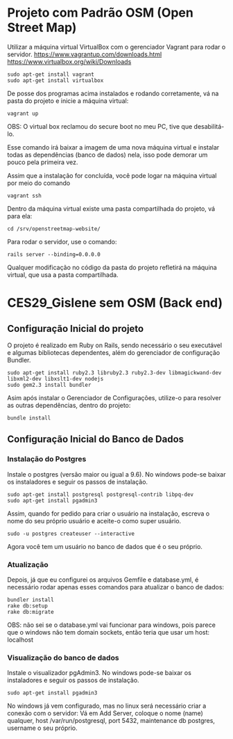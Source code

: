 # Projeto com Padrão OSM (Open Street Map)

Utilizar a máquina virtual VirtualBox com o gerenciador Vagrant para rodar o servidor.
https://www.vagrantup.com/downloads.html
https://www.virtualbox.org/wiki/Downloads

```
sudo apt-get install vagrant
sudo apt-get install virtualbox
```

De posse dos programas acima instalados e rodando corretamente, vá na pasta do projeto e inicie a máquina virtual:

```
vagrant up
```
OBS: O virtual box reclamou do secure boot no meu PC, tive que desabilitá-lo.

Esse comando irá baixar a imagem de uma nova máquina virtual e instalar todas as dependências (banco de dados) nela, isso pode demorar um pouco pela primeira vez.

Assim que a instalação for concluída, você pode logar na máquina virtual por meio do comando
```
vagrant ssh
```

Dentro da máquina virtual existe uma pasta compartilhada do projeto, vá para ela:
```
cd /srv/openstreetmap-website/
```

Para rodar o servidor, use o comando:
```
rails server --binding=0.0.0.0
```

Qualquer modificação no código da pasta do projeto refletirá na máquina virtual, que usa a pasta compartilhada.



# CES29_Gislene sem OSM (Back end)

## Configuração Inicial do projeto

O projeto é realizado em Ruby on Rails, sendo necessário o seu executável e algumas bibliotecas dependentes, além do gerenciador de configuração Bundler.

```
sudo apt-get install ruby2.3 libruby2.3 ruby2.3-dev libmagickwand-dev libxml2-dev libxslt1-dev nodejs
sudo gem2.3 install bundler
```

Asim após instalar o Gerenciador de Configurações, utilize-o para resolver as outras dependências, dentro do projeto:
```
bundle install
```

## Configuração Inicial do Banco de Dados

### Instalação do Postgres

Instale o postgres (versão maior ou igual a 9.6). No windows pode-se baixar os instaladores e seguir os passos de instalação.
```
sudo apt-get install postgresql postgresql-contrib libpq-dev
sudo apt-get install pgadmin3
```

Assim, quando for pedido para criar o usuário na instalação, escreva o nome do seu próprio usuário e aceite-o como super usuário.

```
sudo -u postgres createuser --interactive
```

Agora você tem um usuário no banco de dados que é o seu próprio.


### Atualização
Depois, já que eu configurei os arquivos Gemfile e database.yml, é necessário rodar apenas esses comandos para atualizar o banco de dados:
```
bundler install
rake db:setup
rake db:migrate
```
OBS: não sei se o database.yml vai funcionar para windows, pois parece que o windows não tem domain sockets, então teria que usar um host: localhost

### Visualização do banco de dados

Instale o visualizador pgAdmin3. No windows pode-se baixar os instaladores e seguir os passos de instalação.
```
sudo apt-get install pgadmin3
```

No windows já vem configurado, mas no linux será necessário criar a conexão com o servidor:
Vá em Add Server, coloque o nome (name) qualquer, host /var/run/postgresql, port 5432, maintenance db postgres, username o seu próprio.
